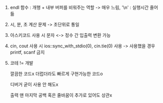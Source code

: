 1) endl 함수 : 개행 + 내부 버퍼를 비워주는 역할 -> 매우 느림, '\n' : 실행시간 줄어듦

2) 시, 분, 초 계산 문제 -> 초단위로 통일

3) 아스키코드 사용 시 문자 <-> 정수 간 입출력 변환 가능

4) cin, cout 사용 시 ios::sync_with_stdio(0), cin.tie(0) 사용 -> 사용했을 경우 printf, scanf 금지

5) 코테 != 개발
   
   깔끔한 코드x 더럽더라도 빠르게 구현가능한 코드o
   
   디버거 굳이 사용 안 해도x
   
   출력 맨 마지막 공백 혹은 줄바꿈이 추가로 있어도 상관x
   

